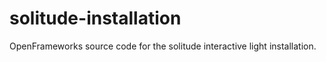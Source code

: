 # solitude-installation
OpenFrameworks source code for the solitude interactive light installation.
